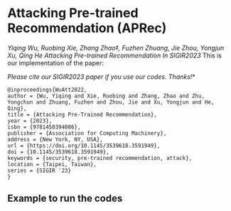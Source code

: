 #   Attacking Pre-trained Recommendation (APRec)
  *Yiqing Wu, Ruobing Xie, Zhang Zhao‡, Fuzhen Zhuang, Jie Zhou, Yongjun Xu, Qing He  Attacking Pre-trained Recommendation  In SIGIR2023*
 This is our implementation of the paper: 



**Please cite our SIGIR2023* paper if you use our codes. Thanks!**

```
@inproceedings{WuAtt2022,
author = {Wu, Yiqing and Xie, Ruobing and Zhang, Zhao and Zhu, Yongchun and Zhuang, Fuzhen and Zhou, Jie and Xu, Yongjun and He, Qing},
title = {Attacking Pre-Trained Recommendation},
year = {2023},
isbn = {9781450394086},
publisher = {Association for Computing Machinery},
address = {New York, NY, USA},
url = {https://doi.org/10.1145/3539618.3591949},
doi = {10.1145/3539618.3591949},
keywords = {security, pre-trained recommendation, attack},
location = {Taipei, Taiwan},
series = {SIGIR '23}
}
```



## Example to run the codes	
